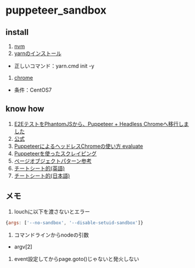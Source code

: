 # puppeteer_sandbox
## install
1. [nvm](https://qiita.com/sand/items/b01d7d8f3d9c1642298b)
1. [yarnのインストール](https://qiita.com/taosan/items/2f416b2a347db9091774)
  - 正しいコマンド：yarn.cmd init -y
1. [chrome](https://gomiba.co.in/blog/archives/1088)
  - 条件：CentOS7

## know how
1. [E2EテストをPhantomJSから、Puppeteer + Headless Chromeへ移行しました](http://techblog.lclco.com/entry/2018/06/28/080000)
1. [公式](https://pptr.dev/#?product=Puppeteer&version=v1.9.0&show=api-class-page)
1. [PuppeteerによるヘッドレスChromeの使い方 evaluate](https://iwb.jp/puppeteer-headless-chrome-evaluate/)
1. [Puppeteerを使ったスクレイピング](https://blog.engineer.adways.net/entry/2018/06/29/150000)
1. [ページオブジェクトパターン参考](https://honeybe.hatenablog.jp/entry/2018/02/22/192216)
1. [チートシート的(英語)](http://www.testautomationguru.com/puppeteer-getting-started/)
1. [チートシート的(日本語)](https://syon.github.io/refills/rid/1516155/)

## メモ
1. louchに以下を渡さないとエラー
```js
{args: ['--no-sandbox', '--disable-setuid-sandbox']}
```
1. コマンドラインからnodeの引数
  - argv[2]
1. event設定してからpage.goto()じゃないと発火しない
